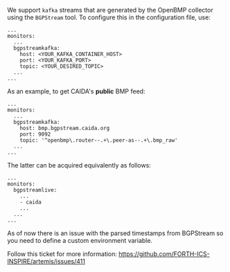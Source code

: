 We support `kafka` streams that are generated by the OpenBMP collector using the `BGPStream` tool. To configure this in the configuration file, use:

```
...
monitors:
  ...
  bgpstreamkafka:
    host: <YOUR_KAFKA_CONTAINER_HOST>
    port: <YOUR_KAFKA_PORT>
    topic: <YOUR_DESIRED_TOPIC>
  ...
...
```

As an example, to get CAIDA's **public** BMP feed:

```
...
monitors:
  ...
  bgpstreamkafka:
    host: bmp.bgpstream.caida.org
    port: 9092
    topic: '^openbmp\.router--.+\.peer-as--.+\.bmp_raw'
  ...
...
```

The latter can be acquired equivalently as follows:

```
...
monitors:
  bgpstreamlive:
    ...
    - caida
    ...
  ...
...
```

As of now there is an issue with the parsed timestamps from BGPStream so you need to define a custom environment variable.

Follow this ticket for more information:
https://github.com/FORTH-ICS-INSPIRE/artemis/issues/411
